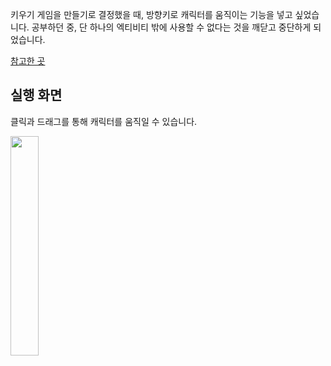 키우기 게임을 만들기로 결정했을 때,
방향키로 캐릭터를 움직이는 기능을 넣고 싶었습니다.
공부하던 중, 단 하나의 엑티비티 밖에 사용할 수 없다는 것을 깨닫고
중단하게 되었습니다.

[참고한 곳](https://www.youtube.com/watch?v=GIc2GRCUI8s&list=PL2EfDMM6n_LYJdzaOQ5jZZ3Dj5L4tbAuM)


## 실행 화면


클릭과 드래그를 통해 캐릭터를 움직일 수 있습니다.

<img src="https://user-images.githubusercontent.com/102031783/198422662-6c9e652f-a829-419e-a749-d5587e4c55d1.gif" width = "30%" height = "30%"/>

